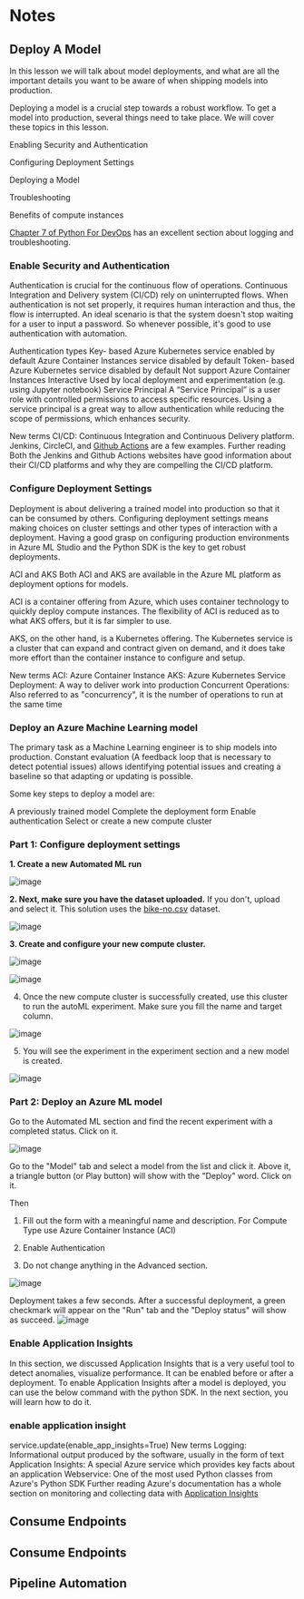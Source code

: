 # Notes

## Deploy A Model

In this lesson we will talk about model deployments, and what are all the important details you want to be aware of when shipping models into production.

Deploying a model is a crucial step towards a robust workflow. To get a model into production, several things need to take place. We will cover these topics in this lesson.

Enabling Security and Authentication

Configuring Deployment Settings

Deploying a Model

Troubleshooting

Benefits of compute instances


[Chapter 7 of Python For DevOps](https://www.oreilly.com/library/view/python-for-devops/9781492057680/) has an excellent section about logging and troubleshooting.

### Enable Security and Authentication

Authentication is crucial for the continuous flow of operations. Continuous Integration and Delivery system (CI/CD) rely on uninterrupted flows. When authentication is not set properly, it requires human interaction and thus, the flow is interrupted. An ideal scenario is that the system doesn't stop waiting for a user to input a password. So whenever possible, it's good to use authentication with automation.

Authentication types
Key- based
Azure Kubernetes service enabled by default
Azure Container Instances service disabled by default
Token- based
Azure Kubernetes service disabled by default
Not support Azure Container Instances
Interactive
Used by local deployment and experimentation (e.g. using Jupyter notebook)
Service Principal
A “Service Principal” is a user role with controlled permissions to access specific resources. Using a service principal is a great way to allow authentication while reducing the scope of permissions, which enhances security.

New terms
CI/CD: Continuous Integration and Continuous Delivery platform. Jenkins, CircleCI, and [Github Actions](https://github.com/features/actions) are a few examples.
Further reading
Both the Jenkins and Github Actions websites have good information about their CI/CD platforms and why they are compelling the CI/CD platform.



### Configure Deployment Settings

Deployment is about delivering a trained model into production so that it can be consumed by others. Configuring deployment settings means making choices on cluster settings and other types of interaction with a deployment. Having a good grasp on configuring production environments in Azure ML Studio and the Python SDK is the key to get robust deployments.

ACI and AKS
Both ACI and AKS are available in the Azure ML platform as deployment options for models.

ACI is a container offering from Azure, which uses container technology to quickly deploy compute instances. The flexibility of ACI is reduced as to what AKS offers, but it is far simpler to use.

AKS, on the other hand, is a Kubernetes offering. The Kubernetes service is a cluster that can expand and contract given on demand, and it does take more effort than the container instance to configure and setup.

New terms
ACI: Azure Container Instance
AKS: Azure Kubernetes Service
Deployment: A way to deliver work into production
Concurrent Operations: Also referred to as "concurrency", it is the number of operations to run at the same time

### Deploy an Azure Machine Learning model

The primary task as a Machine Learning engineer is to ship models into production. Constant evaluation (A feedback loop that is necessary to detect potential issues) allows identifying potential issues and creating a baseline so that adapting or updating is possible.

Some key steps to deploy a model are:

A previously trained model
Complete the deployment form
Enable authentication
Select or create a new compute cluster

### Part 1: Configure deployment settings

**1. Create a new Automated ML run**

![image](https://user-images.githubusercontent.com/68102477/122902588-f2134580-d391-11eb-8b3d-40638e882a25.png)

**2. Next, make sure you have the dataset uploaded.** 
If you don't, upload and select it. This solution uses the [bike-no.csv](https://raw.githubusercontent.com/Azure/MachineLearningNotebooks/master/how-to-use-azureml/automated-machine-learning/forecasting-bike-share/bike-no.csv) dataset.

![image](https://user-images.githubusercontent.com/68102477/122902704-0d7e5080-d392-11eb-90cb-d995452a70ca.png)

**3. Create and configure your new compute cluster.**

![image](https://user-images.githubusercontent.com/68102477/122902915-3dc5ef00-d392-11eb-9db9-a0cbe2527e62.png)

![image](https://user-images.githubusercontent.com/68102477/122902934-428aa300-d392-11eb-82a2-6ddfd27a673d.png)


4. Once the new compute cluster is successfully created, use this cluster to run the autoML experiment. Make sure you fill the name and target column.

![image](https://user-images.githubusercontent.com/68102477/122902997-52a28280-d392-11eb-94d1-a9a375b30eda.png)

5. You will see the experiment in the experiment section and a new model is created.

![image](https://user-images.githubusercontent.com/68102477/122903042-5d5d1780-d392-11eb-9f48-12a87fe2eef4.png)

### Part 2: Deploy an Azure ML model

Go to the Automated ML section and find the recent experiment with a completed status. Click on it.

![image](https://user-images.githubusercontent.com/68102477/122903160-7c5ba980-d392-11eb-89f6-edfdc741aec1.png)


Go to the "Model" tab and select a model from the list and click it. Above it, a triangle button (or Play button) will show with the "Deploy" word. Click on it.

Then

1) Fill out the form with a meaningful name and description. For Compute Type use Azure Container Instance (ACI)

2) Enable Authentication

3) Do not change anything in the Advanced section.


![image](https://user-images.githubusercontent.com/68102477/122903193-82ea2100-d392-11eb-97ee-e40549323b81.png)

Deployment takes a few seconds. After a successful deployment, a green checkmark will appear on the "Run" tab and the "Deploy status" will show as succeed.
![image](https://user-images.githubusercontent.com/68102477/122903296-9c8b6880-d392-11eb-87e2-c272787fcec1.png)

### Enable Application Insights

In this section, we discussed Application Insights that is a very useful tool to detect anomalies, visualize performance. It can be enabled before or after a deployment. To enable Application Insights after a model is deployed, you can use the below command with the python SDK. In the next section, you will learn how to do it.

### enable application insight
service.update(enable_app_insights=True)
New terms
Logging: Informational output produced by the software, usually in the form of text
Application Insights: A special Azure service which provides key facts about an application
Webservice: One of the most used Python classes from Azure's Python SDK
Further reading
Azure's documentation has a whole section on monitoring and collecting data with [Application Insights](https://docs.microsoft.com/en-us/azure/machine-learning/how-to-enable-app-insights)







## Consume Endpoints 







## Consume Endpoints 





## Pipeline Automation




















































